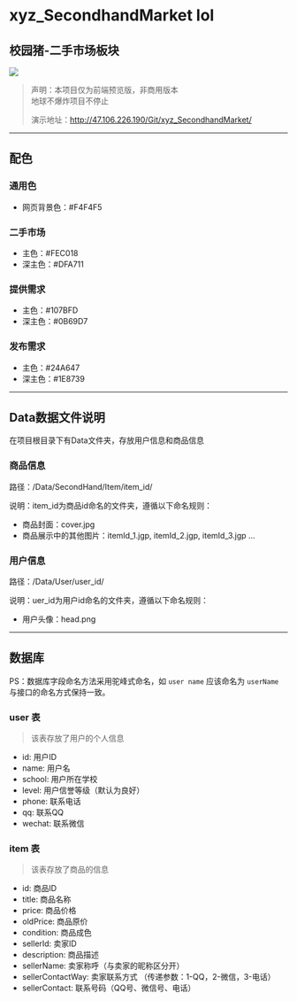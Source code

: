 # xyz_SecondhandMarket lol
## 校园猪-二手市场板块  
![](http://pj1wbw4gq.bkt.clouddn.com/18-12-9/59339898.jpg)
> 声明：本项目仅为前端预览版，非商用版本  
> 地球不爆炸项目不停止
> 
> 演示地址：http://47.106.226.190/Git/xyz_SecondhandMarket/
---

## 配色
### 通用色
+ 网页背景色：#F4F4F5

### 二手市场
+ 主色：#FEC018
+ 深主色：#DFA711

### 提供需求
+ 主色：#107BFD
+ 深主色：#0B69D7

### 发布需求
+ 主色：#24A647
+ 深主色：#1E8739

---

## Data数据文件说明
在项目根目录下有Data文件夹，存放用户信息和商品信息
### 商品信息
路径：/Data/SecondHand/Item/item_id/  

说明：item_id为商品id命名的文件夹，遵循以下命名规则：
+ 商品封面：cover.jpg  
+ 商品展示中的其他图片：itemId_1.jgp, itemId_2.jgp, itemId_3.jgp ...  


### 用户信息
路径：/Data/User/user_id/

说明：uer_id为用户id命名的文件夹，遵循以下命名规则：
+ 用户头像：head.png

---

## 数据库
PS：数据库字段命名方法采用驼峰式命名，如 `user name` 应该命名为 `userName` 与接口的命名方式保持一致。
### user 表
> 该表存放了用户的个人信息

+ id: 用户ID
+ name: 用户名
+ school: 用户所在学校
+ level: 用户信誉等级（默认为良好）
+ phone: 联系电话
+ qq: 联系QQ
+ wechat: 联系微信

### item 表
> 该表存放了商品的信息

+ id: 商品ID
+ title: 商品名称
+ price: 商品价格
+ oldPrice: 商品原价
+ condition: 商品成色
+ sellerId: 卖家ID
+ description: 商品描述
+ sellerName: 卖家称呼（与卖家的昵称区分开）
+ sellerContactWay: 卖家联系方式 （传递参数：1-QQ，2-微信，3-电话）
+ sellerContact: 联系号码（QQ号、微信号、电话）
